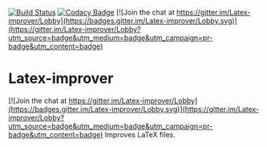[![Build Status](https://travis-ci.org/emilrowland/Latex-improver.svg?branch=master)](https://travis-ci.org/emilrowland/Latex-improver)
[![Codacy Badge](https://api.codacy.com/project/badge/Grade/8765bfefa1e948b389fd90959dc79d58)](https://www.codacy.com/app/rowland.emil/Latex-improver?utm_source=github.com&amp;utm_medium=referral&amp;utm_content=emilrowland/Latex-improver&amp;utm_campaign=Badge_Grade)
[![Join the chat at https://gitter.im/Latex-improver/Lobby](https://badges.gitter.im/Latex-improver/Lobby.svg)](https://gitter.im/Latex-improver/Lobby?utm_source=badge&utm_medium=badge&utm_campaign=pr-badge&utm_content=badge)
# Latex-improver

[![Join the chat at https://gitter.im/Latex-improver/Lobby](https://badges.gitter.im/Latex-improver/Lobby.svg)](https://gitter.im/Latex-improver/Lobby?utm_source=badge&utm_medium=badge&utm_campaign=pr-badge&utm_content=badge)
Improves LaTeX files.
